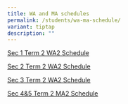 ```yaml
---
title: WA and MA schedules
permalink: /students/wa-ma-schedule/
variant: tiptap
description: ""
---
```

<p><a href="/files/Students/2024 WA2 and MA2 Schedules/Sec_1_Combined_WA_IEC_2024_WA2.pdf" rel="noopener noreferrer nofollow" target="_blank">Sec 1 Term 2 WA2 Schedule</a>
</p>
<p><a href="/files/Students/2024 WA2 and MA2 Schedules/Sec_2_Combined_WA_IEC_2024_WA2.pdf" rel="noopener noreferrer nofollow" target="_blank">Sec 2 Term 2 WA2 Schedule</a>
</p>
<p><a href="/files/Students/2024 WA2 and MA2 Schedules/Sec_3_Combined_WA_IEC_2024_WA2.pdf" rel="noopener noreferrer nofollow" target="_blank">Sec 3 Term 2 WA2 Schedule</a>
</p>
<p><a href="/files/Students/2024 WA2 and MA2 Schedules/Sec_4___5_Combined_MA_IEC_2024_MA2.pdf" rel="noopener noreferrer nofollow" target="_blank">Sec 4&amp;5 Term 2 MA2 Schedule</a>
</p>
